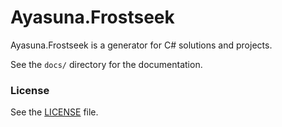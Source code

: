 # Ayasuna.Frostseek

Ayasuna.Frostseek is a generator for C# solutions and projects.

See the `docs/` directory for the documentation.  


### License

See the [LICENSE](LICENSE) file.